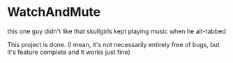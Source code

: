 # WatchAndMute
this one guy didn't like that skullgirls kept playing music when he alt-tabbed

This project is done. (I mean, it's not necessarily entirely free of bugs, but it's feature complete and it works just fine)

